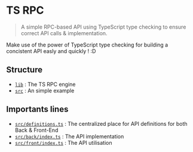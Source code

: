 # TS RPC

> A simple RPC-based API using TypeScript type checking to ensure correct API calls & implementation.

Make use of the power of TypeScript type checking for building a concistent API easly and quickly ! :D

## Structure

 * [`lib`](./lib) : The TS RPC engine
 * [`src`](./src) : An simple example

## Importants lines

 * [`src/definitions.ts`](./src/definitions.ts) : The centralized place for API definitions for both Back & Front-End
 * [`src/back/index.ts`](./src/back/index.ts#L15-L49) : The API implementation
 * [`src/front/index.ts`](./src/front/index.ts) : The API utilisation
